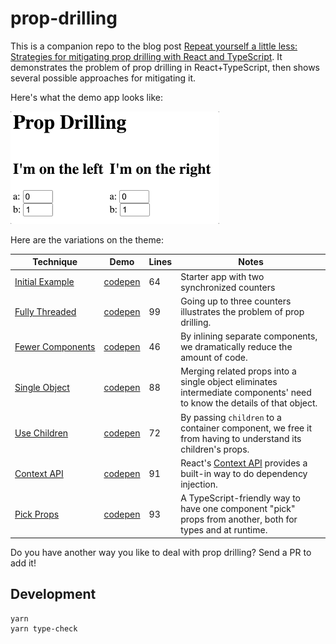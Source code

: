 # prop-drilling

This is a companion repo to the blog post [Repeat yourself a little less:
Strategies for mitigating prop drilling with React and TypeScript][blog]. It demonstrates the problem of prop drilling in React+TypeScript, then shows several possible approaches for mitigating it.

Here's what the demo app looks like:

![The demo app](/app-fully-threaded.gif)

Here are the variations on the theme:

|Technique|Demo|Lines|Notes|
|---------|-------|-----|-----|
|[Initial Example](/src/00a-initial.tsx)|[codepen][00a-initial]|64|Starter app with two synchronized counters|
|[Fully Threaded](/src/00b-fully-threaded.tsx)|[codepen][00b-fully-threaded]|99|Going up to three counters illustrates the problem of prop drilling.|
|[Fewer Components](/src/01-fewer-components.tsx)|[codepen][01-fewer-components]|46|By inlining separate components, we dramatically reduce the amount of code.|
|[Single Object](/src/02-single-object.tsx)|[codepen][02-single-object]|88|Merging related props into a single object eliminates intermediate components' need to know the details of that object.|
|[Use Children](/src/03-use-children.tsx)|[codepen][03-use-children]|72|By passing `children` to a container component, we free it from having to understand its children's props.|
|[Context API](/src/04-context-api.tsx)|[codepen][04-context-api]|91|React's [Context API][context-api] provides a built-in way to do dependency injection.|
|[Pick Props](/src/05-pick-props.tsx)|[codepen][05-pick-props]|93|A TypeScript-friendly way to have one component "pick" props from another, both for types and at runtime.|

Do you have another way you like to deal with prop drilling? Send a PR to add it!

## Development

    yarn
    yarn type-check

[blog]: https://blog.logrocket.com/mitigating-prop-drilling-with-react-and-typescript/

[00a-initial]: https://codesandbox.io/s/green-pond-kpv82?file=/src/App.tsx
[00b-fully-threaded]: https://codesandbox.io/s/hungry-solomon-29f8l?file=/src/App.tsx
[01-fewer-components]: https://codesandbox.io/s/nostalgic-framework-erkfd?file=/src/App.tsx
[02-single-object]: https://codesandbox.io/s/friendly-gates-38xdq?file=/src/App.tsx:0-2023
[02b-single-object-abc]: https://codesandbox.io/s/gallant-turing-w1hn4?file=/src/App.tsx
[03-use-children]: https://codesandbox.io/s/sparkling-wood-o8lry?file=/src/App.tsx
[04-context-api]: https://codesandbox.io/s/distracted-kepler-71vpz?file=/src/App.tsx
[05-pick-props]: https://codesandbox.io/s/stoic-snow-upjv2?file=/src/App.tsx
[context-api]: https://reactjs.org/docs/context.html
